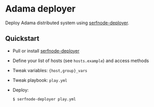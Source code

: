 Adama deployer
==============

Deploy Adama distributed system using
[serfnode-deployer](http://github.com/waltermoreira/serfnode-deployer).

Quickstart
----------

- Pull or install [serfnode-deployer](http://github.com/waltermoreira/serfnode-deployer)

- Define your list of hosts (see `hosts.example`) and access methods

- Tweak variables: `{host,group}_vars`

- Tweak playbook: `play.yml`

- Deploy:
  ```
  $ serfnode-deployer play.yml
  ```
